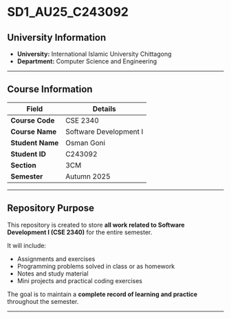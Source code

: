 # SD1_AU25_C243092

## University Information

- **University:** International Islamic University Chittagong  
- **Department:** Computer Science and Engineering  

---

## Course Information

| Field            | Details                |
|------------------|-----------------------|
| **Course Code**  | CSE 2340              |
| **Course Name**  | Software Development I |
| **Student Name** | Osman Goni            |
| **Student ID**   | C243092               |
| **Section**      | 3CM                   |
| **Semester**     | Autumn 2025           |

---

## Repository Purpose

This repository is created to store **all work related to Software Development I (CSE 2340)** for the entire semester.  

It will include:

- Assignments and exercises  
- Programming problems solved in class or as homework  
- Notes and study material  
- Mini projects and practical coding exercises  

The goal is to maintain a **complete record of learning and practice** throughout the semester.

---
